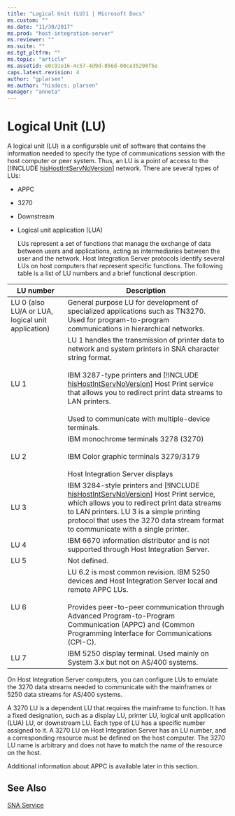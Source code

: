```yaml
---
title: "Logical Unit (LU)1 | Microsoft Docs"
ms.custom: ""
ms.date: "11/30/2017"
ms.prod: "host-integration-server"
ms.reviewer: ""
ms.suite: ""
ms.tgt_pltfrm: ""
ms.topic: "article"
ms.assetid: e0c91e16-4c57-4d9d-856d-00ce35298f5e
caps.latest.revision: 4
author: "gplarsen"
ms.author: "hisdocs; plarsen"
manager: "anneta"
---
```

# Logical Unit (LU)
A logical unit (LU) is a configurable unit of software that contains the information needed to specify the type of communications session with the host computer or peer system. Thus, an LU is a point of access to the [!INCLUDE [hisHostIntServNoVersion](../includes/hishostintservnoversion-md.md)] network. There are several types of LUs:  
  
- APPC  
  
- 3270  
  
- Downstream  
  
- Logical unit application (LUA)  
  
  LUs represent a set of functions that manage the exchange of data between users and applications, acting as intermediaries between the user and the network. Host Integration Server protocols identify several LUs on host computers that represent specific functions. The following table is a list of LU numbers and a brief functional description.  
  
|                     LU number                     |                                                                                                                                                                                      Description                                                                                                                                                                                       |
|---------------------------------------------------|----------------------------------------------------------------------------------------------------------------------------------------------------------------------------------------------------------------------------------------------------------------------------------------------------------------------------------------------------------------------------------------|
| LU 0 (also LU/A or LUA, logical unit application) |                                                                                                                  General purpose LU for development of specialized applications such as TN3270. Used for program-to-program communications in hierarchical networks.                                                                                                                   |
|                       LU 1                        | LU 1 handles the transmission of printer data to network and system printers in SNA character string format.<br /><br /> IBM 3287-type printers and [!INCLUDE [hisHostIntServNoVersion](../includes/hishostintservnoversion-md.md)] Host Print service that allows you to redirect print data streams to LAN printers.<br /><br /> Used to communicate with multiple-device terminals. |
|                       LU 2                        |                                                                                                                          IBM monochrome terminals 3278 (3270)<br /><br /> IBM Color graphic terminals 3279/3179<br /><br /> Host Integration Server displays                                                                                                                           |
|                       LU 3                        |                                    IBM 3284-style printers and [!INCLUDE [hisHostIntServNoVersion](../includes/hishostintservnoversion-md.md)] Host Print service, which allows you to redirect print data streams to LAN printers. LU 3 is a simple printing protocol that uses the 3270 data stream format to communicate with a single printer.                                     |
|                       LU 4                        |                                                                                                                                                 IBM 6670 information distributor and is not supported through Host Integration Server.                                                                                                                                                 |
|                       LU 5                        |                                                                                                                                                                                      Not defined.                                                                                                                                                                                      |
|                       LU 6                        |                                                     LU 6.2 is most common revision. IBM 5250 devices and Host Integration Server local and remote APPC LUs.<br /><br /> Provides peer-to-peer communication through Advanced Program-to-Program Communication (APPC) and (Common Programming Interface for Communications (CPI-C).                                                     |
|                       LU 7                        |                                                                                                                                                    IBM 5250 display terminal. Used mainly on System 3.x but not on AS/400 systems.                                                                                                                                                     |
  
 On Host Integration Server computers, you can configure LUs to emulate the 3270 data streams needed to communicate with the mainframes or 5250 data streams for AS/400 systems.  
  
 A 3270 LU is a dependent LU that requires the mainframe to function. It has a fixed designation, such as a display LU, printer LU, logical unit application (LUA) LU, or downstream LU. Each type of LU has a specific number assigned to it. A 3270 LU on Host Integration Server has an LU number, and a corresponding resource must be defined on the host computer. The 3270 LU name is arbitrary and does not have to match the name of the resource on the host.  
  
 Additional information about APPC is available later in this section.  
  
## See Also  
 [SNA Service](../core/sna-service2.md)